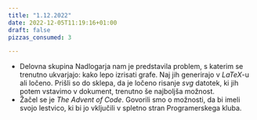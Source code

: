 ```yaml
---
title: "1.12.2022"
date: 2022-12-05T11:19:16+01:00
draft: false
pizzas_consumed: 3

---
```


- Delovna skupina Nadlogarja nam je predstavila problem, s katerim se trenutno ukvarjajo: kako lepo izrisati grafe. Naj jih generirajo v *LaTeX*-u ali ločeno. Prišli so do sklepa, da je ločeno risanje *svg* datotek, ki jih potem vstavimo v dokument, trenutno še najboljša možnost.
- Žačel se je *The Advent of Code*. Govorili smo o možnosti, da bi imeli svojo lestvico, ki bi jo vključili v spletno stran Programerskega kluba.
